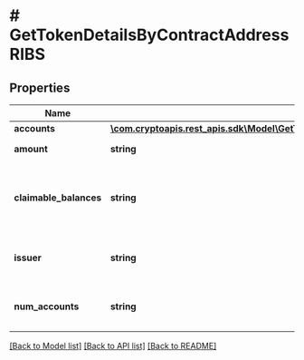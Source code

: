 # # GetTokenDetailsByContractAddressRIBS

## Properties

Name | Type | Description | Notes
------------ | ------------- | ------------- | -------------
**accounts** | [**\com.cryptoapis.rest_apis.sdk\Model\GetTokenDetailsByContractAddressRIBSSAccounts**](GetTokenDetailsByContractAddressRIBSSAccounts.md) |  |
**amount** | **string** | Representation of the amount | [optional]
**claimable_balances** | **string** | Defines the number of units in claimable balances for this asset | [optional]
**issuer** | **string** | Defines the Stellar address of this asset’s issuer |
**num_accounts** | **string** | Token total supply (string value representation) |

[[Back to Model list]](../../README.md#models) [[Back to API list]](../../README.md#endpoints) [[Back to README]](../../README.md)
